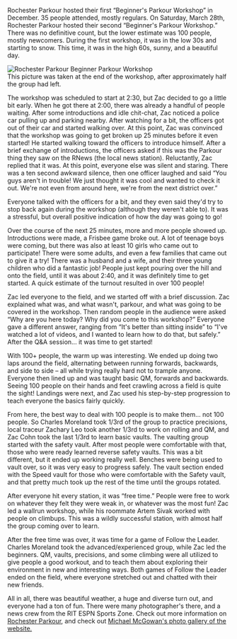 Rochester Parkour hosted their first “Beginner's Parkour Workshop” in December. 35 people attended, mostly regulars. On Saturday, March 28th, Rochester Parkour hosted their second “Beginner's Parkour Workshop.” There was no definitive count, but the lower estimate was 100 people, mostly newcomers. During the first workshop, it was in the low 30s and starting to snow. This time, it was in the high 60s, sunny, and a beautiful day.

![Rochester Parkour Beginner Parkour Workshop](http://clicksbym.com/parkour/content/bin/images/large/2009_03_28_parkour_382.jpg)  
This picture was taken at the end of the workshop, after approximately half the group had left.

The workshop was scheduled to start at 2:30, but Zac decided to go a little bit early. When he got there at 2:00, there was already a handful of people waiting. After some introductions and idle chit-chat, Zac noticed a police car pulling up and parking nearby. After watching for a bit, the officers got out of their car and started walking over. At this point, Zac was convinced that the workshop was going to get broken up 25 minutes before it even started! He started walking toward the officers to introduce himself. After a brief exchange of introductions, the officers asked if this was the Parkour thing they saw on the RNews (the local news station). Reluctantly, Zac replied that it was. At this point, everyone else was silent and staring. There was a ten second awkward silence, then one officer laughed and said “You guys aren't in trouble! We just thought it was cool and wanted to check it out. We're not even from around here, we're from the next district over.”

Everyone talked with the officers for a bit, and they even said they'd try to stop back again during the workshop (although they weren't able to). It was a stressful, but overall positive indication of how the day was going to go!

Over the course of the next 25 minutes, more and more people showed up. Introductions were made, a Frisbee game broke out. A lot of teenage boys were coming, but there was also at least 10 girls who came out to participate! There were some adults, and even a few families that came out to give it a try! There was a husband and a wife, and their three young children who did a fantastic job! People just kept pouring over the hill and onto the field, until it was about 2:40, and it was definitely time to get started. A quick estimate of the turnout resulted in over 100 people!

Zac led everyone to the field, and we started off with a brief discussion. Zac explained what was, and what wasn't, parkour, and what was going to be covered in the workshop. Then random people in the audience were asked “Why are you here today? Why did you come to this workshop?” Everyone gave a different answer, ranging from “It's better than sitting inside” to “I've watched a lot of videos, and I wanted to learn how to do that, but safely.” After the Q&A session... it was time to get started!

With 100+ people, the warm up was interesting. We ended up doing two laps around the field, alternating between running forwards, backwards, and side to side – all while trying really hard not to trample anyone. Everyone then lined up and was taught basic QM, forwards and backwards. Seeing 100 people on their hands and feet crawling across a field is quite the sight! Landings were next, and Zac used his step-by-step progression to teach everyone the basics fairly quickly.

From here, the best way to deal with 100 people is to make them... not 100 people. So Charles Moreland took 1/3rd of the group to practice precisions, local traceur Zachary Leo took another 1/3rd to work on rolling and QM, and Zac Cohn took the last 1/3rd to learn basic vaults. The vaulting group started with the safety vault. After most people were comfortable with that, those who were ready learned reverse safety vaults. This was a bit different, but it ended up working really well. Benches were being used to vault over, so it was very easy to progress safely. The vault section ended with the Speed vault for those who were comfortable with the Safety vault, and that pretty much took up the rest of the time until the groups rotated.

After everyone hit every station, it was “free time.” People were free to work on whatever they felt they were weak in, or whatever was the most fun! Zac led a wallrun workshop, while his roommate Artem Sivak worked with people on climbups. This was a wildly successful station, with almost half the group coming over to learn.

After the free time was over, it was time for a game of Follow the Leader. Charles Moreland took the advanced/experienced group, while Zac led the beginners. QM, vaults, precisions, and some climbing were all utilized to give people a good workout, and to teach them about exploring their environment in new and interesting ways. Both games of Follow the Leader ended on the field, where everyone stretched out and chatted with their new friends.

All in all, there was beautiful weather, a huge and diverse turn out, and everyone had a ton of fun. There were many photographer's there, and a news crew from the RIT ESPN Sports Zone. Check out more information on [Rochester Parkour](http://www.rochesterparkour.com "Rochester Parkour"), and check out [Michael McGowan's photo gallery of the website.](http://clicksbym.com/galleries/parkour.html?detectflash=false "Beginner's Parkour Workshop Photo Gallery")